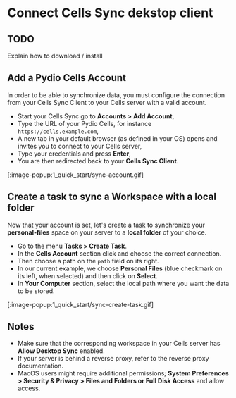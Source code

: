 # Connect Cells Sync dekstop client

## TODO

Explain how to download / install

## Add a Pydio Cells Account

In order to be able to synchronize data, you must configure the connection from your Cells Sync Client to your Cells server with a valid account.

- Start your Cells Sync go to **Accounts > Add Account**,
- Type the URL of your Pydio Cells, for instance `https://cells.example.com`,
- A new tab in your default browser (as defined in your OS) opens and invites you to connect to your Cells server,
- Type your credentials and press **Enter**,
- You are then redirected back to your **Cells Sync Client**.

[:image-popup:1_quick_start/sync-account.gif]

## Create a task to sync a Workspace with a local folder

Now that your account is set, let's create a task to synchronize your **personal-files** space on your server to a **local folder** of your choice.

- Go to the menu **Tasks > Create Task**.
- In the **Cells Account** section click and choose the correct connection.
- Then choose a path on the `path` field on its right.
- In our current example, we choose **Personal Files** (blue checkmark on its left, when selected) and then click on **Select**.
- In  **Your Computer** section, select the local path where you want the data to be stored.

[:image-popup:1_quick_start/sync-create-task.gif]

## Notes

- Make sure that the corresponding workspace in your Cells server has **Allow Desktop Sync** enabled.
- If your server is behind a reverse proxy, refer to the reverse proxy documentation.
- MacOS users might require additional permissions; **System Preferences > Security & Privacy > Files and Folders or Full Disk Access** and allow access.

